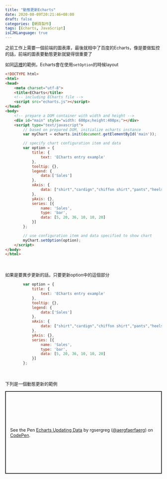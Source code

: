 ```yaml
---
title: "動態更新Echarts"
date: 2020-08-09T20:21:46+08:00
draft: false
categories: [網頁製作]
tags: [Echarts, JavaScript]
isCJKLanguage: true
---
```

之前工作上需要一個前端的圖表庫，最後就相中了百度的Echarts，像是要做監控的話，前端的圖表要動態更新就變得很重要了


<!--more-->
如同[這裡](https://echarts.apache.org/en/tutorial.html#Get%20Started%20with%20ECharts%20in%205%20minutes)的範例，Echarts會在使用`setOption`的時候layout
```html {linenos=table, linenostart=1}
<!DOCTYPE html>
<html>
<head>
    <meta charset="utf-8">
    <title>ECharts</title>
    <!-- including ECharts file -->
    <script src="echarts.js"></script>
</head>
<body>
    <!-- prepare a DOM container with width and height -->
    <div id="main" style="width: 600px;height:400px;"></div>
    <script type="text/javascript">
        // based on prepared DOM, initialize echarts instance
        var myChart = echarts.init(document.getElementById('main'));

        // specify chart configuration item and data
        var option = {
            title: {
                text: 'ECharts entry example'
            },
            tooltip: {},
            legend: {
                data:['Sales']
            },
            xAxis: {
                data: ["shirt","cardign","chiffon shirt","pants","heels","socks"]
            },
            yAxis: {},
            series: [{
                name: 'Sales',
                type: 'bar',
                data: [5, 20, 36, 10, 10, 20]
            }]
        };

        // use configuration item and data specified to show chart
        myChart.setOption(option);
    </script>
</body>
</html>
```
<br></br>
如果是要異步更新的話，只要更新option中的這個部分
```javascript {linenos=table, linenostart=17, hl_lines=["16"]}
        var option = {
            title: {
                text: 'ECharts entry example'
            },
            tooltip: {},
            legend: {
                data:['Sales']
            },
            xAxis: {
                data: ["shirt","cardign","chiffon shirt","pants","heels","socks"]
            },
            yAxis: {},
            series: [{
                name: 'Sales',
                type: 'bar',
                data: [5, 20, 36, 10, 10, 20]
            }]
        };

```
<br></br>
下列是一個動態更新的範例
  
<p class="codepen" data-height="265" data-theme-id="light" data-default-tab="js,result" data-user="aergfaerfaerg" data-slug-hash="RwaWrMp" style="height: 265px; box-sizing: border-box; display: flex; align-items: center; justify-content: center; border: 2px solid; margin: 1em 0; padding: 1em;" data-pen-title="Echarts Updating Data">
  <span>See the Pen <a href="https://codepen.io/aergfaerfaerg/pen/RwaWrMp">
  Echarts Updating Data</a> by rgsergreg (<a href="https://codepen.io/aergfaerfaerg">@aergfaerfaerg</a>)
  on <a href="https://codepen.io">CodePen</a>.</span>
</p>
<script async src="https://static.codepen.io/assets/embed/ei.js"></script>